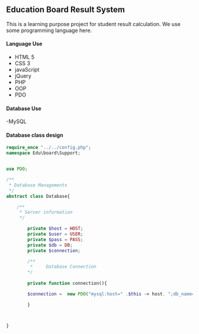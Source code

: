 ## Education Board Result System

This is a learning purpose project for student result calculation. We use some programming language here.

#### Language Use

- HTML 5
- CSS 3
- javaScript
- jQuery
- PHP
- OOP
- PDO

#### Database Use

-MySQL

#### Database class design

```php
require_once "../../config.php";
namespace Edu\board\Support;


use PDO;

/**
 * Database Managements
 */
abstract class Database{

    /**
     * Server information
     */

        private $host = HOST;
        private $user = USER;
        private $pass = PASS;
        private $db = DB;
        private $connection;

        /**
         *     Database Connection
        */
    
        private function connection(){

        $connection =  new PDO("mysql:host=" .$this -> host. ";db_name=" . $this -> db, $this -> user, $this -> pass );

        }



}
```